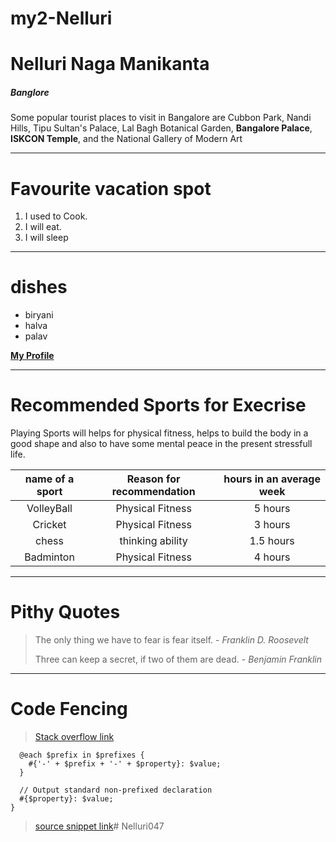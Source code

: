# my2-Nelluri
# Nelluri Naga Manikanta
##### Banglore
Some popular tourist places to visit in Bangalore are Cubbon Park, Nandi Hills, Tipu Sultan's Palace, Lal Bagh Botanical Garden, **Bangalore Palace**, **ISKCON Temple**, and the National Gallery of Modern Art
***
# Favourite vacation spot
1. I used to Cook.
1. I will eat.
1. I will sleep

----

# dishes
* biryani
* halva
* palav

**[My Profile](MyStats.md)**
***
# Recommended Sports for Execrise

Playing Sports will helps for physical fitness, helps to build the body in a good shape and also to have some mental peace in the present stressfull life.

| name of a sport| Reason for recommendation | hours in an average week |
| :---: | :---: | :---: |
| VolleyBall | Physical Fitness | 5 hours |
| Cricket | Physical Fitness | 3 hours |
| chess | thinking ability | 1.5 hours |
| Badminton | Physical Fitness | 4 hours |

----

# Pithy Quotes

>The only thing we have to fear is fear itself. - *Franklin D. Roosevelt*
>
>Three can keep a secret, if two of them are dead. - *Benjamin Franklin*

----

# Code Fencing

> [Stack overflow link ](https://stackoverflow.com/questions/10752746/sass-simplify-a-mixin-with-prefixes)

```@mixin prefix($property, $value, $prefixes: ()) {
  @each $prefix in $prefixes {
    #{'-' + $prefix + '-' + $property}: $value;
  }
 
  // Output standard non-prefixed declaration
  #{$property}: $value;
}
```

> [source snippet link](https://css-tricks.com/snippets/sass/mixin-prefix-properties/)#   N e l l u r i 0 4 7  
 
